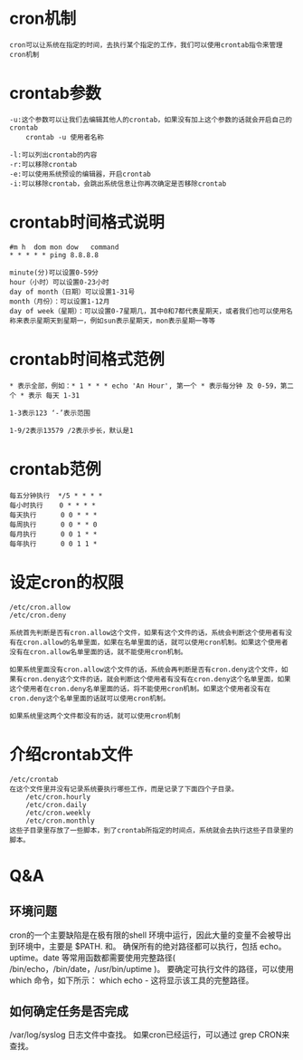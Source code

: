 # cron机制
    cron可以让系统在指定的时间，去执行某个指定的工作，我们可以使用crontab指令来管理cron机制

# crontab参数
    
    -u:这个参数可以让我们去编辑其他人的crontab，如果没有加上这个参数的话就会开启自己的crontab
        crontab -u 使用者名称

    -l:可以列出crontab的内容
    -r:可以移除crontab
    -e:可以使用系统预设的编辑器，开启crontab
    -i:可以移除crontab，会跳出系统信息让你再次确定是否移除crontab

# crontab时间格式说明
    #m h  dom mon dow   command
    * * * * * ping 8.8.8.8

    minute(分)可以设置0-59分
    hour（小时）可以设置0-23小时
    day of month（日期）可以设置1-31号
    month（月份）：可以设置1-12月
    day of week（星期）：可以设置0-7星期几，其中0和7都代表星期天，或者我们也可以使用名称来表示星期天到星期一，例如sun表示星期天，mon表示星期一等等

# crontab时间格式范例
    * 表示全部，例如：* 1 * * * echo 'An Hour', 第一个 * 表示每分钟 及 0-59，第二个 * 表示 每天 1-31
    
    1-3表示123 ‘-’表示范围

    1-9/2表示13579 /2表示步长，默认是1

# crontab范例
    每五分钟执行  */5 * * * *
    每小时执行    0 * * * *
    每天执行      0 0 * * *
    每周执行      0 0 * * 0
    每月执行      0 0 1 * *
    每年执行      0 0 1 1 *

# 设定cron的权限
    /etc/cron.allow
    /etc/cron.deny

    系统首先判断是否有cron.allow这个文件，如果有这个文件的话，系统会判断这个使用者有没有在cron.allow的名单里面，如果在名单里面的话，就可以使用cron机制。如果这个使用者没有在cron.allow名单里面的话，就不能使用cron机制。

    如果系统里面没有cron.allow这个文件的话，系统会再判断是否有cron.deny这个文件，如果有cron.deny这个文件的话，就会判断这个使用者有没有在cron.deny这个名单里面，如果这个使用者在cron.deny名单里面的话，将不能使用cron机制。如果这个使用者没有在cron.deny这个名单里面的话就可以使用cron机制。

    如果系统里这两个文件都没有的话，就可以使用cron机制

# 介绍crontab文件
    /etc/crontab
    在这个文件里并没有记录系统要执行哪些工作，而是记录了下面四个子目录。
        /etc/cron.hourly
        /etc/cron.daily
        /etc/cron.weekly
        /etc/cron.monthly
    这些子目录里存放了一些脚本，到了crontab所指定的时间点，系统就会去执行这些子目录里的脚本。


# Q&A
## 环境问题
cron的一个主要缺陷是在极有限的shell 环境中运行，因此大量的变量不会被导出到环境中，主要是 $PATH. 和。 确保所有的绝对路径都可以执行，包括 echo。uptime。date 等常用函数都需要使用完整路径( /bin/echo，/bin/date，/usr/bin/uptime )。 要确定可执行文件的路径，可以使用 which 命令，如下所示： which echo - 这将显示该工具的完整路径。

## 如何确定任务是否完成

/var/log/syslog 日志文件中查找。 如果cron已经运行，可以通过 grep CRON来查找。

